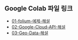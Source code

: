 ## Google Colab 파일 링크

- [01-folium-예제-해설](https://colab.research.google.com/github/teddylee777/dip/blob/main/02-%ED%95%B4%EC%84%A4/01-folium-%EC%98%88%EC%A0%9C-%ED%95%B4%EC%84%A4.ipynb)
- [02-Google-Cloud-API-해설](https://colab.research.google.com/github/teddylee777/dip/blob/main/02-%ED%95%B4%EC%84%A4/02-Google-Cloud-API-%ED%95%B4%EC%84%A4.ipynb)
- [03-Geo-Data-해설](https://colab.research.google.com/github/teddylee777/dip/blob/main/02-%ED%95%B4%EC%84%A4/03-Geo-Data-%ED%95%B4%EC%84%A4.ipynb)
